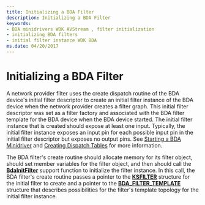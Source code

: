 ```yaml
---
title: Initializing a BDA Filter
description: Initializing a BDA Filter
keywords:
- BDA minidrivers WDK AVStream , filter initialization
- initializing BDA filters
- initial filter instance WDK BDA
ms.date: 04/20/2017
---
```


# Initializing a BDA Filter





A network provider filter uses the create dispatch routine of the BDA device's initial filter descriptor to create an initial filter instance of the BDA device when the network provider creates a filter graph. This initial filter descriptor was set as a filter factory and associated with the BDA filter template for the BDA device when the BDA device started. The initial filter instance that is created should expose at least one input. Typically, the initial filter instance exposes an input pin for each possible input pin in the initial filter descriptor but exposes no output pins. See [Starting a BDA Minidriver](starting-a-bda-minidriver.md) and [Creating Dispatch Tables](creating-dispatch-tables.md) for more information.

The BDA filter's create routine should allocate memory for its filter object, should set member variables for the filter object, and then should call the [**BdaInitFilter**](/windows-hardware/drivers/ddi/bdasup/nf-bdasup-bdainitfilter) support function to initialize the filter instance. In this call, the BDA filter's create routine passes a pointer to the [**KSFILTER**](/windows-hardware/drivers/ddi/ks/ns-ks-_ksfilter) structure for the initial filter to create and a pointer to the [**BDA\_FILTER\_TEMPLATE**](/windows-hardware/drivers/ddi/bdasup/ns-bdasup-_bda_filter_template) structure that describes possibilities for the filter's template topology for the initial filter instance.

 


